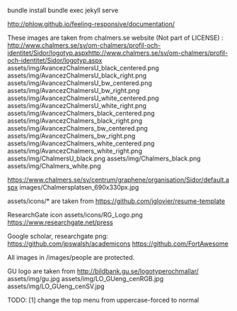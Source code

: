 
bundle install
bundle exec jekyll serve

http://phlow.github.io/feeling-responsive/documentation/

These images are taken from chalmers.se website (Not part of LICENSE) :
http://www.chalmers.se/sv/om-chalmers/profil-och-identitet/Sidor/logotyp.aspxhttp://www.chalmers.se/sv/om-chalmers/profil-och-identitet/Sidor/logotyp.aspx
assets/img/AvancezChalmersU_black_centered.png
assets/img/AvancezChalmersU_black_right.png
assets/img/AvancezChalmersU_bw_centered.png
assets/img/AvancezChalmersU_bw_right.png
assets/img/AvancezChalmersU_white_centered.png
assets/img/AvancezChalmersU_white_right.png
assets/img/AvancezChalmers_black_centered.png
assets/img/AvancezChalmers_black_right.png
assets/img/AvancezChalmers_bw_centered.png
assets/img/AvancezChalmers_bw_right.png
assets/img/AvancezChalmers_white_centered.png
assets/img/AvancezChalmers_white_right.png
assets/img/ChalmersU_black.png
assets/img/Chalmers_black.png
assets/img/Chalmers_white.png

https://www.chalmers.se/sv/centrum/graphene/organisation/Sidor/default.aspx
images/Chalmersplatsen_690x330px.jpg


assets/icons/* are taken from https://github.com/jglovier/resume-template

ResearchGate icon
assets/icons/RG_Logo.png
https://www.researchgate.net/press

Google scholar, researchgate png:
https://github.com/jpswalsh/academicons
https://github.com/FortAwesome

All images in /images/people are protected.

GU logo are taken from http://bildbank.gu.se/logotyperochmallar/
assets/img/gu.jpg
assets/img/LO_GUeng_cenRGB.jpg
assets/img/LO_GUeng_cenSV.jpg


TODO:
[1] change the top menu from uppercase-forced to normal
